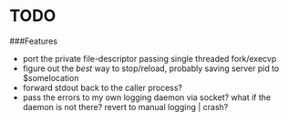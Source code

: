 TODO
=====

###Features

- port the private file-descriptor passing single threaded fork/execvp
- figure out the *best* way to stop/reload, probably saving server pid to $somelocation
- forward stdout back to the caller process?
- pass the errors to my own logging daemon via socket? what if the daemon is not there? revert to manual logging | crash?
